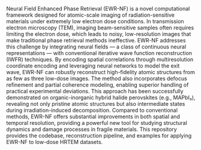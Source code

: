 Neural Field Enhanced Phase Retrieval (EWR-NF) is a novel computational framework designed for atomic-scale imaging of radiation-sensitive materials under extremely low electron dose conditions. In transmission electron microscopy (TEM), imaging beam-sensitive samples often requires limiting the electron dose, which leads to noisy, low-resolution images that make traditional phase retrieval methods ineffective.
EWR-NF addresses this challenge by integrating neural fields — a class of continuous neural representations — with conventional iterative wave function reconstruction (IWFR) techniques. By encoding spatial correlations through multiresolution coordinate encoding and leveraging neural networks to model the exit wave, EWR-NF can robustly reconstruct high-fidelity atomic structures from as few as three low-dose images. The method also incorporates defocus refinement and partial coherence modeling, enabling superior handling of practical experimental deviations.
This approach has been successfully demonstrated on organic-inorganic hybrid halide perovskites (e.g., MAPbI₃), revealing not only pristine atomic structures but also intermediate states during irradiation-induced decomposition. Compared to conventional methods, EWR-NF offers substantial improvements in both spatial and temporal resolution, providing a powerful new tool for studying structural dynamics and damage processes in fragile materials.
This repository provides the codebase, reconstruction pipeline, and examples for applying EWR-NF to low-dose HRTEM datasets.

